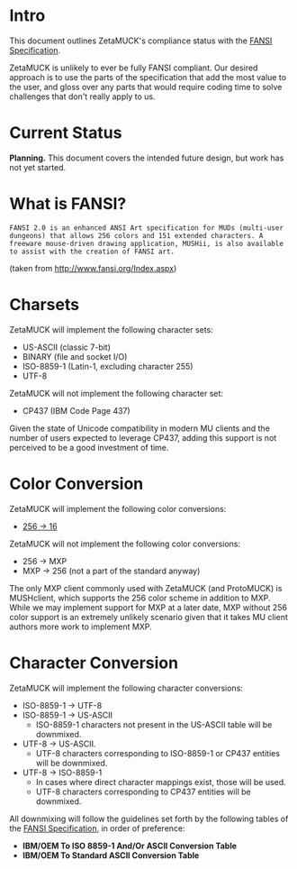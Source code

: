 # Intro #

This document outlines ZetaMUCK's compliance status with the [FANSI Specification](http://www.fansi.org/Specification.aspx).

ZetaMUCK is unlikely to ever be fully FANSI compliant. Our desired approach is to use the parts of the specification that add the most value to the user, and gloss over any parts that would require coding time to solve challenges that don't really apply to us.

# Current Status #

**Planning.** This document covers the intended future design, but work has not yet started.

# What is FANSI? #

`FANSI 2.0 is an enhanced ANSI Art specification for MUDs (multi-user dungeons) that allows 256 colors and 151 extended characters. A freeware mouse-driven drawing application, MUSHii, is also available to assist with the creation of FANSI art.`

(taken from http://www.fansi.org/Index.aspx)

# Charsets #

ZetaMUCK will implement the following character sets:

  * US-ASCII (classic 7-bit)
  * BINARY (file and socket I/O)
  * ISO-8859-1 (Latin-1, excluding character 255)
  * UTF-8

ZetaMUCK will not implement the following character set:
  * CP437 (IBM Code Page 437)

Given the state of Unicode compatibility in modern MU clients and the number of users expected to leverage CP437, adding this support is not perceived to be a good investment of time.

# Color Conversion #

ZetaMUCK will implement the following color conversions:

  * [256 → 16](http://www.fansi.org/256Colors.aspx)

ZetaMUCK will not implement the following color conversions:
  * 256 → MXP
  * MXP → 256 (not a part of the standard anyway)

The only MXP client commonly used with ZetaMUCK (and ProtoMUCK) is MUSHclient, which supports the 256 color scheme in addition to MXP. While we may implement support for MXP at a later date, MXP without 256 color support is an extremely unlikely scenario given that it takes MU client authors more work to implement MXP.

# Character Conversion #

ZetaMUCK will implement the following character conversions:

  * ISO-8859-1 → UTF-8
  * ISO-8859-1 → US-ASCII
    * ISO-8859-1 characters not present in the US-ASCII table will be downmixed.
  * UTF-8 → US-ASCII.
    * UTF-8 characters corresponding to ISO-8859-1 or CP437 entities will be downmixed.
  * UTF-8 → ISO-8859-1
    * In cases where direct character mappings exist, those will be used.
    * UTF-8 characters corresponding to CP437 entities will be downmixed.

All downmixing will follow the guidelines set forth by the following tables of the [FANSI Specification](http://www.fansi.org/Specification.aspx), in order of preference:
  * **IBM/OEM To ISO 8859-1 And/Or ASCII Conversion Table**
  * **IBM/OEM To Standard ASCII Conversion Table**